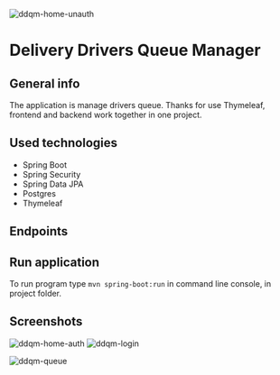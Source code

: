 ![ddqm-home-unauth](https://user-images.githubusercontent.com/55816545/147671879-12f1a169-1f12-4571-94dc-21ab00ea6710.jpg)
# Delivery Drivers Queue Manager
## General info
The application is manage drivers queue. Thanks for use Thymeleaf, frontend and backend work together in one project.
## Used technologies
- Spring Boot
- Spring Security
- Spring Data JPA
- Postgres
- Thymeleaf
## Endpoints

## Run application
To run program type ```mvn spring-boot:run``` in command line console, in project folder.
## Screenshots
![ddqm-home-auth](https://user-images.githubusercontent.com/55816545/147671890-923409aa-9b69-415c-b246-d02a7198731a.jpg)
![ddqm-login](https://user-images.githubusercontent.com/55816545/147671902-59af7fe5-4f36-4bf4-bc1e-e8659915ac18.jpg)

![ddqm-queue](https://user-images.githubusercontent.com/55816545/147671921-5b429b1f-a180-49e4-b148-eba8418463c7.jpg)
